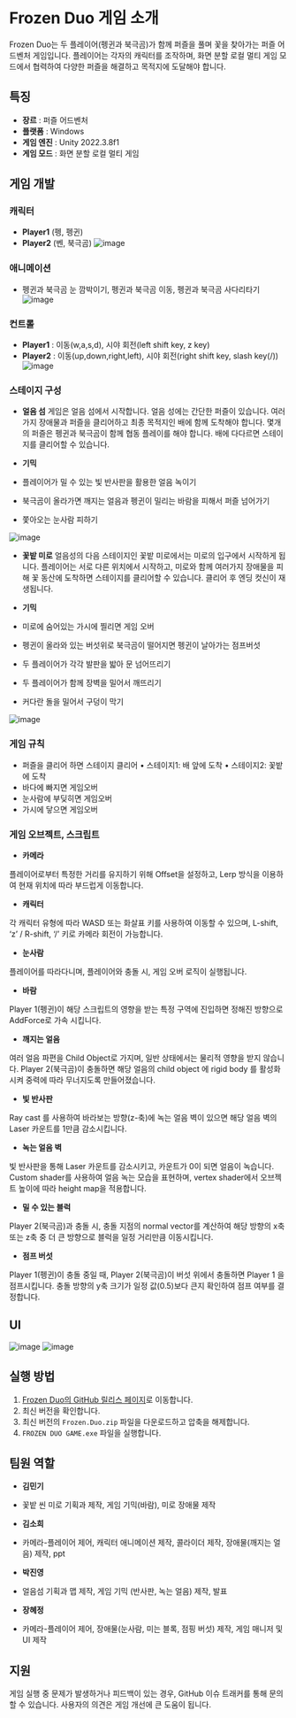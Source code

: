 # Frozen Duo 게임 소개

Frozen Duo는 두 플레이어(펭귄과 북극곰)가 함께 퍼즐을 풀며 꽃을 찾아가는 퍼즐 어드벤처 게임입니다. 플레이어는 각자의 캐릭터를 조작하며, 화면 분할 로컬 멀티 게임 모드에서 협력하여 다양한 퍼즐을 해결하고 목적지에 도달해야 합니다.

## 특징

- **장르** : 퍼즐 어드벤처
- **플랫폼** : Windows
- **게임 엔진** : Unity 2022.3.8f1
- **게임 모드** : 화면 분할 로컬 멀티 게임

## 게임 개발

### 캐릭터
- **Player1** (펭, 펭귄)
- **Player2** (벤, 북극곰)
![image](https://github.com/sodaakim/Frozen-Duo/assets/83997634/b26ed70d-4c3d-4556-99d2-8e51db126780)


### 애니메이션
- 펭귄과 북극곰 눈 깜박이기, 펭귄과 북극곰 이동, 펭귄과 북극곰 사다리타기
![image](https://github.com/sodaakim/Frozen-Duo/assets/83997634/bb94a9ec-82bd-485f-9600-da2e3cf89d73)


### 컨트롤
- **Player1** : 이동(w,a,s,d), 시야 회전(left shift key, z key)
- **Player2** : 이동(up,down,right,left), 시야 회전(right shift key, slash key(/))
![image](https://github.com/sodaakim/Frozen-Duo/assets/83997634/a2ae4881-4f0a-437b-b484-3a1d49f0309c)


### 스테이지 구성
- **얼음 섬**
게임은 얼음 섬에서 시작합니다. 얼음 성에는 간단한 퍼즐이 있습니다. 여러가지 장애물과 퍼즐을
클리어하고 최종 목적지인 배에 함께 도착해야 합니다. 몇개의 퍼즐은 펭귄과 북극곰이 함께 협동
플레이를 해야 합니다. 배에 다다르면 스테이지를 클리어할 수 있습니다.

- **기믹**
- 플레이어가 밀 수 있는 빛 반사판을 활용한 얼음 녹이기
- 북극곰이 올라가면 깨지는 얼음과 펭귄이 밀리는 바람을 피해서 퍼즐 넘어가기
- 쫓아오는 눈사람 피하기
  
![image](https://github.com/sodaakim/Frozen-Duo/assets/83997634/9a231cbe-e508-451b-b0e3-f2dc2bfb8313)

- **꽃밭 미로**
얼음성의 다음 스테이지인 꽃밭 미로에서는 미로의 입구에서 시작하게 됩니다. 플레이어는 서로
다른 위치에서 시작하고, 미로와 함께 여러가지 장애물을 피해 꽃 동산에 도착하면 스테이지를
클리어할 수 있습니다. 클리어 후 엔딩 컷신이 재생됩니다.

- **기믹**
- 미로에 숨어있는 가시에 찔리면 게임 오버
- 펭귄이 올라와 있는 버섯위로 북극곰이 떨어지면 펭귄이 날아가는 점프버섯
- 두 플레이어가 각각 발판을 밟아 문 넘어뜨리기
- 두 플레이어가 함께 장벽을 밀어서 깨뜨리기
- 커다란 돌을 밀어서 구덩이 막기
  
![image](https://github.com/sodaakim/Frozen-Duo/assets/83997634/1ba5e1bf-7a7a-45c4-a051-0f3ba02e353f)

### 게임 규칙
- 퍼즐을 클리어 하면 스테이지 클리어
• 스테이지1: 배 앞에 도착
• 스테이지2: 꽃밭에 도착
- 바다에 빠지면 게임오버
- 눈사람에 부딪히면 게임오버
- 가시에 닿으면 게임오버

### 게임 오브젝트, 스크립트

- **카메라**

플레이어로부터 특정한 거리를 유지하기 위해 Offset을 설정하고, Lerp 방식을 이용하여 현재
위치에 따라 부드럽게 이동합니다.

- **캐릭터**

각 캐릭터 유형에 따라 WASD 또는 화살표 키를 사용하여 이동할 수 있으며, L-shift, ‘z’ / R-shift,
‘/’ 키로 카메라 회전이 가능합니다.

- **눈사람**

플레이어를 따라다니며, 플레이어와 충돌 시, 게임 오버 로직이 실행됩니다.

- **바람**

Player 1(펭귄)이 해당 스크립트의 영향을 받는 특정 구역에 진입하면 정해진 방향으로
AddForce로 가속 시킵니다.

- **깨지는 얼음**

여러 얼음 파편을 Child Object로 가지며, 일반 상태에서는 물리적 영향을 받지 않습니다. Player
2(북극곰)이 충돌하면 해당 얼음의 child object 에 rigid body 를 활성화시켜 중력에 따라
무너지도록 만들어졌습니다.

- **빛 반사판**

Ray cast 를 사용하여 바라보는 방향(z-축)에 녹는 얼음 벽이 있으면 해당 얼음 벽의 Laser
카운트를 1만큼 감소시킵니다.

- **녹는 얼음 벽**

빛 반사판을 통해 Laser 카운트를 감소시키고, 카운트가 0이 되면 얼음이 녹습니다. Custom
shader를 사용하여 얼음 녹는 모습을 표현하며, vertex shader에서 오브젝트 높이에 따라 height
map을 적용합니다.

- **밀 수 있는 블럭**

Player 2(북극곰)과 충돌 시, 충돌 지점의 normal vector를 계산하여 해당 방향의 x축 또는 z축
중 더 큰 방향으로 블럭을 일정 거리만큼 이동시킵니다.

- **점프 버섯**

Player 1(펭귄)이 충돌 중일 때, Player 2(북극곰)이 버섯 위에서 충돌하면 Player 1 을
점프시킵니다. 충돌 방향의 y축 크기가 일정 값(0.5)보다 큰지 확인하여 점프 여부를 결정합니다.

## UI
![image](https://github.com/sodaakim/Frozen-Duo/assets/83997634/bb1274e5-5aea-4db6-a6ed-47a6626e16b4)
![image](https://github.com/sodaakim/Frozen-Duo/assets/83997634/a132cc7b-7acf-4641-8ed1-fd4c632272b7)


## 실행 방법

1. [Frozen Duo의 GitHub 릴리스 페이지](https://github.com/sodaakim/Frozen-Duo/releases)로 이동합니다.
2. 최신 버전을 확인합니다.
3. 최신 버전의 `Frozen.Duo.zip` 파일을 다운로드하고 압축을 해제합니다.
4. `FROZEN DUO GAME.exe` 파일을 실행합니다.

## 팀원 역할

- **김민기**
- 꽃밭 씬 미로 기획과 제작, 게임 기믹(바람), 미로 장애물 제작

- **김소희**
- 카메라-플레이어 제어, 캐릭터 애니메이션 제작, 콜라이더 제작, 장애물(깨지는 얼음) 제작, ppt

- **박진영**
- 얼음섬 기획과 맵 제작, 게임 기믹 (반사판, 녹는 얼음) 제작, 발표

- **장혜정**
- 카메라-플레이어 제어, 장애물(눈사람, 미는 블록, 점핑 버섯) 제작, 게임 매니저 및 UI 제작

## 지원

게임 실행 중 문제가 발생하거나 피드백이 있는 경우, GitHub 이슈 트래커를 통해 문의할 수 있습니다. 사용자의 의견은 게임 개선에 큰 도움이 됩니다.

